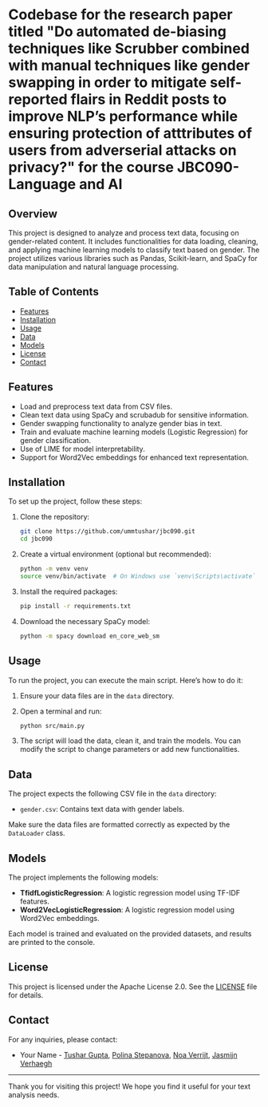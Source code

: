 # Codebase for the research paper titled "Do automated de-biasing techniques like Scrubber combined with manual techniques like gender swapping in order to mitigate self-reported flairs in Reddit posts to improve NLP’s performance while ensuring protection of atttributes of users from adverserial attacks on privacy?" for the course JBC090- Language and AI

## Overview

This project is designed to analyze and process text data, focusing on gender-related content. It includes functionalities for data loading, cleaning, and applying machine learning models to classify text based on gender. The project utilizes various libraries such as Pandas, Scikit-learn, and SpaCy for data manipulation and natural language processing.

## Table of Contents

- [Features](#features)
- [Installation](#installation)
- [Usage](#usage)
- [Data](#data)
- [Models](#models)
- [License](#license)
- [Contact](#contact)

## Features

- Load and preprocess text data from CSV files.
- Clean text data using SpaCy and scrubadub for sensitive information.
- Gender swapping functionality to analyze gender bias in text.
- Train and evaluate machine learning models (Logistic Regression) for gender classification.
- Use of LIME for model interpretability.
- Support for Word2Vec embeddings for enhanced text representation.

## Installation

To set up the project, follow these steps:

1. Clone the repository:
   ```bash
   git clone https://github.com/ummtushar/jbc090.git
   cd jbc090
   ```

2. Create a virtual environment (optional but recommended):
   ```bash
   python -m venv venv
   source venv/bin/activate  # On Windows use `venv\Scripts\activate`
   ```

3. Install the required packages:
   ```bash
   pip install -r requirements.txt
   ```

4. Download the necessary SpaCy model:
   ```bash
   python -m spacy download en_core_web_sm
   ```

## Usage

To run the project, you can execute the main script. Here’s how to do it:

1. Ensure your data files are in the `data` directory.
2. Open a terminal and run:
   ```bash
   python src/main.py
   ```

3. The script will load the data, clean it, and train the models. You can modify the script to change parameters or add new functionalities.

## Data

The project expects the following CSV file in the `data` directory:

- `gender.csv`: Contains text data with gender labels.

Make sure the data files are formatted correctly as expected by the `DataLoader` class.

## Models

The project implements the following models:

- **TfidfLogisticRegression**: A logistic regression model using TF-IDF features.
- **Word2VecLogisticRegression**: A logistic regression model using Word2Vec embeddings.

Each model is trained and evaluated on the provided datasets, and results are printed to the console.


## License

This project is licensed under the Apache License 2.0. See the [LICENSE](LICENSE) file for details.

## Contact

For any inquiries, please contact:

- Your Name - [Tushar Gupta](mailto:t.gupta@student.tue.nl), [Polina Stepanova](mailto:p.stepanova@student.tue.nl), [Noa Verrijt](mailto:n.f.verrijt@student.tue.nl), [Jasmijn Verhaegh](mailto:j.m.verhaegh@student.tue.nl)

---

Thank you for visiting this project! We hope you find it useful for your text analysis needs.
